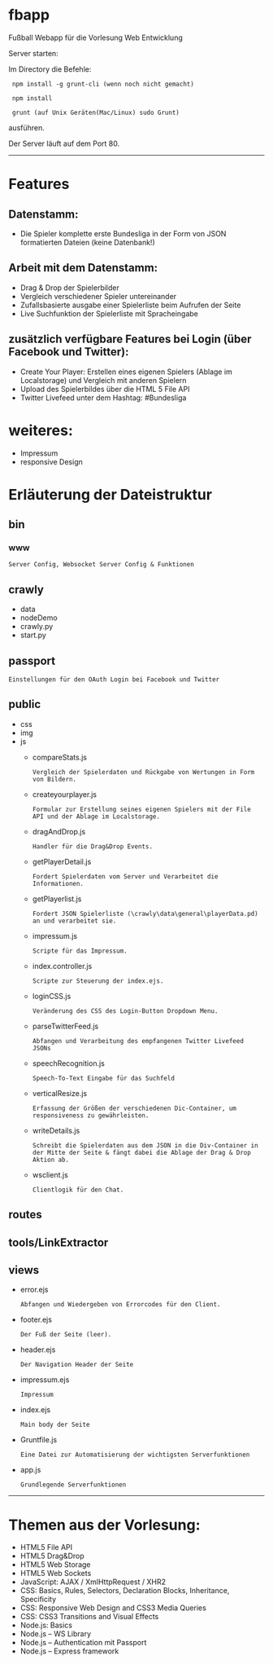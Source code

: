 # fbapp
Fußball Webapp für die Vorlesung Web Entwicklung

Server starten:

Im Directory die Befehle:

     npm install -g grunt-cli (wenn noch nicht gemacht)

     npm install

     grunt (auf Unix Geräten(Mac/Linux) sudo Grunt)

ausführen.

Der Server läuft auf dem Port 80.

---

# Features
## Datenstamm: 
*   Die Spieler komplette erste Bundesliga in der Form von JSON formatierten Dateien (keine Datenbank!)
## Arbeit mit dem Datenstamm:
*   Drag & Drop der Spielerbilder
*   Vergleich verschiedener Spieler untereinander
*   Zufallsbasierte ausgabe einer Spielerliste beim Aufrufen der Seite
*   Live Suchfunktion der Spielerliste mit Spracheingabe
## zusätzlich verfügbare Features bei Login (über Facebook und Twitter):
*   Create Your Player: Erstellen eines eigenen Spielers (Ablage im Localstorage) und Vergleich mit anderen Spielern
*   Upload des Spielerbildes über die HTML 5 File API
*   Twitter Livefeed unter dem Hashtag: #Bundesliga
# weiteres:
*   Impressum
*   responsive Design

  
# Erläuterung der Dateistruktur
## bin
### www
    Server Config, Websocket Server Config & Funktionen
## crawly
*   data
*   nodeDemo
*   crawly.py
*   start.py

## passport 
    Einstellungen für den OAuth Login bei Facebook und Twitter

## public
*   css
*   img
*   js
    *   compareStats.js
    
            Vergleich der Spielerdaten und Rückgabe von Wertungen in Form von Bildern.
    
    *   createyourplayer.js
    
            Formular zur Erstellung seines eigenen Spielers mit der File API und der Ablage im Localstorage.
    
    *   dragAndDrop.js
    
            Handler für die Drag&Drop Events.
    
    *   getPlayerDetail.js
    
            Fordert Spielerdaten vom Server und Verarbeitet die Informationen.
    
    *   getPlayerlist.js
    
            Fordert JSON Spielerliste (\crawly\data\general\playerData.pd) an und verarbeitet sie.
    
    *   impressum.js
    
            Scripte für das Impressum.
    
    *   index.controller.js
    
            Scripte zur Steuerung der index.ejs.
    
    *   loginCSS.js
    
            Veränderung des CSS des Login-Button Dropdown Menu.
    
    *   parseTwitterFeed.js
    
            Abfangen und Verarbeitung des empfangenen Twitter Livefeed JSONs
    
    *   speechRecognition.js
    
            Speech-To-Text Eingabe für das Suchfeld
    
    *   verticalResize.js
    
            Erfassung der Größen der verschiedenen Dic-Container, um responsiveness zu gewährleisten.
    
    *   writeDetails.js
    
            Schreibt die Spielerdaten aus dem JSON in die Div-Container in der Mitte der Seite & fängt dabei die Ablage der Drag & Drop Aktion ab.
    
    *   wsclient.js
    
            Clientlogik für den Chat.

## routes 

## tools/LinkExtractor

## views

*   error.ejs

        Abfangen und Wiedergeben von Errorcodes für den Client.

*   footer.ejs

        Der Fuß der Seite (leer).

*   header.ejs

        Der Navigation Header der Seite

*   impressum.ejs
    
        Impressum

*   index.ejs    
    
        Main body der Seite

*   Gruntfile.js
    
        Eine Datei zur Automatisierung der wichtigsten Serverfunktionen

*   app.js
    
        Grundlegende Serverfunktionen

---

# Themen aus der Vorlesung:
*   HTML5 File API
*   HTML5 Drag&Drop
*   HTML5 Web Storage
*   HTML5 Web Sockets
*   JavaScript: AJAX / XmlHttpRequest / XHR2
*   CSS: Basics, Rules, Selectors, Declaration Blocks, Inheritance, Specificity
*   CSS: Responsive Web Design and CSS3 Media Queries
*   CSS: CSS3 Transitions and Visual Effects
*   Node.js: Basics
*   Node.js – WS Library
*   Node.js – Authentication mit Passport
*   Node.js – Express framework